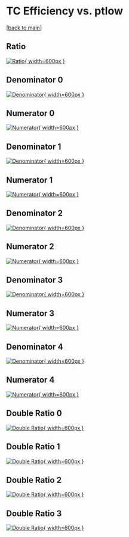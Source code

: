 # TC Efficiency vs. ptlow

[[back to main](./)]



## Ratio

[![Ratio](../mtv/var/TC_xtr_0_-1_eff_ptlow.png){ width=600px }](../mtv/var/TC_xtr_0_-1_eff_ptlow.pdf)

## Denominator 0

[![Denominator](../mtv/den/TC_xtr_0_-1_eff_ptlow_den0.png){ width=600px }](../mtv/den/TC_xtr_0_-1_eff_ptlow_den0.pdf)

## Numerator 0

[![Numerator](../mtv/num/TC_xtr_0_-1_eff_ptlow_num0.png){ width=600px }](../mtv/num/TC_xtr_0_-1_eff_ptlow_num0.pdf)

## Denominator 1

[![Denominator](../mtv/den/TC_xtr_0_-1_eff_ptlow_den1.png){ width=600px }](../mtv/den/TC_xtr_0_-1_eff_ptlow_den1.pdf)

## Numerator 1

[![Numerator](../mtv/num/TC_xtr_0_-1_eff_ptlow_num1.png){ width=600px }](../mtv/num/TC_xtr_0_-1_eff_ptlow_num1.pdf)

## Denominator 2

[![Denominator](../mtv/den/TC_xtr_0_-1_eff_ptlow_den2.png){ width=600px }](../mtv/den/TC_xtr_0_-1_eff_ptlow_den2.pdf)

## Numerator 2

[![Numerator](../mtv/num/TC_xtr_0_-1_eff_ptlow_num2.png){ width=600px }](../mtv/num/TC_xtr_0_-1_eff_ptlow_num2.pdf)

## Denominator 3

[![Denominator](../mtv/den/TC_xtr_0_-1_eff_ptlow_den3.png){ width=600px }](../mtv/den/TC_xtr_0_-1_eff_ptlow_den3.pdf)

## Numerator 3

[![Numerator](../mtv/num/TC_xtr_0_-1_eff_ptlow_num3.png){ width=600px }](../mtv/num/TC_xtr_0_-1_eff_ptlow_num3.pdf)

## Denominator 4

[![Denominator](../mtv/den/TC_xtr_0_-1_eff_ptlow_den4.png){ width=600px }](../mtv/den/TC_xtr_0_-1_eff_ptlow_den4.pdf)

## Numerator 4

[![Numerator](../mtv/num/TC_xtr_0_-1_eff_ptlow_num4.png){ width=600px }](../mtv/num/TC_xtr_0_-1_eff_ptlow_num4.pdf)

## Double Ratio 0

[![Double Ratio](../mtv/ratio/TC_xtr_0_-1_eff_ptlow_ratio0.png){ width=600px }](../mtv/ratio/TC_xtr_0_-1_eff_ptlow_ratio0.pdf)

## Double Ratio 1

[![Double Ratio](../mtv/ratio/TC_xtr_0_-1_eff_ptlow_ratio1.png){ width=600px }](../mtv/ratio/TC_xtr_0_-1_eff_ptlow_ratio1.pdf)

## Double Ratio 2

[![Double Ratio](../mtv/ratio/TC_xtr_0_-1_eff_ptlow_ratio2.png){ width=600px }](../mtv/ratio/TC_xtr_0_-1_eff_ptlow_ratio2.pdf)

## Double Ratio 3

[![Double Ratio](../mtv/ratio/TC_xtr_0_-1_eff_ptlow_ratio3.png){ width=600px }](../mtv/ratio/TC_xtr_0_-1_eff_ptlow_ratio3.pdf)

